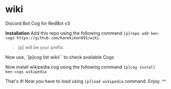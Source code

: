 # wiki
Discord Bot Cog for RedBot v3

**Installation**
Add this repo using the following command
``[p]repo add ken-cogs https://github.com/kanekiken993/wiki``

> [p] will be your prefix.

Now use, `[p]cog list wikii`` to check available Cogs

Now install wikipedia cog using the following command
``[p]cog install ken-cogs wikipedia``

That's it! Now you have to load using ``[p]load wikipedia`` command.
Enjoy. ^^
